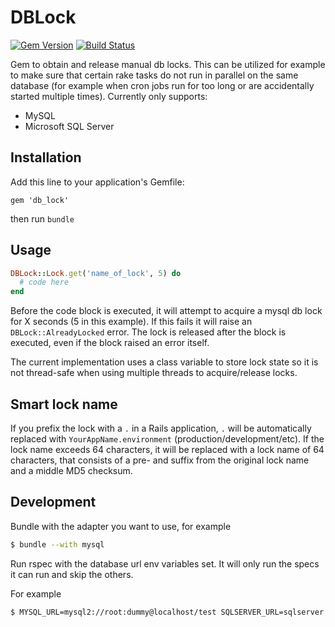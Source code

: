 # DBLock

[![Gem Version](https://badge.fury.io/rb/db_lock.svg)](https://badge.fury.io/rb/db_lock)
[![Build Status](https://travis-ci.org/mkon/db_lock.svg?branch=master)](https://travis-ci.org/mkon/db_lock)

Gem to obtain and release manual db locks. This can be utilized for example to make sure that certain rake tasks do not run in parallel on the same database (for example when cron jobs run for too long or are accidentally started multiple times). Currently only supports:

- MySQL
- Microsoft SQL Server

## Installation

Add this line to your application's Gemfile:

    gem 'db_lock'

then run `bundle`

## Usage

```ruby
DBLock::Lock.get('name_of_lock', 5) do
  # code here
end
```

Before the code block is executed, it will attempt to acquire a mysql db lock for X seconds (5 in this example). If this fails it will raise an `DBLock::AlreadyLocked` error. The lock is released after the block is executed, even if the block raised an error itself.

The current implementation uses a class variable to store lock state so it is not thread-safe when using multiple threads to acquire/release locks.

## Smart lock name

If you prefix the lock with a `.` in a Rails application, `.` will be automatically replaced with `YourAppName.environment` (production/development/etc).
If the lock name exceeds 64 characters, it will be replaced with a lock name of 64 characters, that consists of a pre- and suffix from the original lock name and a middle MD5 checksum.


## Development

Bundle with the adapter you want to use, for example

```bash
$ bundle --with mysql
```

Run rspec with the database url env variables set. It will only run the specs it can run and skip the others.

For example
```bash
$ MYSQL_URL=mysql2://root:dummy@localhost/test SQLSERVER_URL=sqlserver://root:dummy@localhost/test rspec
```
